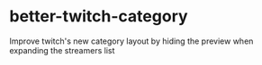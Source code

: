 # better-twitch-category
Improve twitch's new category layout by hiding the preview when expanding the streamers list
